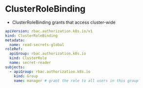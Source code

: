 # ClusterRoleBinding

- ClusterRoleBinding grants that access cluster-wide

```yaml
apiVersion: rbac.authorization.k8s.io/v1
kind: ClusterRoleBinding
metadata:
  name: read-secrets-global
roleRef:
  apiGroup: rbac.authorization.k8s.io
  kind: ClusterRole
  name: secret-reader
subjects:
  - apiGroup: rbac.authorization.k8s.io
    kind: Group
    name: manager # grant the role to all users in this group
```
